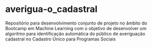 # averigua-o_cadastral
Repositório para desenvolvimento conjunto de projeto no âmbito do Bootcamp em Machine Learning com o objetivo de desenvolver um algoritmo para identificação automática do público de averiguação cadastral no Cadastro Único para Programas Sociais
